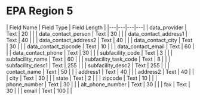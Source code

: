# EPA Region 5

|  Field Name |  Field Type |  Field Length |
|---|---|---|---|
| data_provider  | Text  | 20  |   |
| data_contact_person | Text  | 30  |   |
| data_contact_address1  | Text   |  40 |   |
| data_contact_address2  | Text   |  40 |   |
| data_contact_city  | Text   |  30 |   |
| data_contact_zipcode  | Text   |  10 |   |
| data_contact_email  | Text   |  60 |   |
| data_contact_phone  | Text   |  30 |   |
| subfacility_code  | Text   |  3 |   |
| subfacility_name  | Text   |  60 |   |
| subfacility_task_code  | Text   |  8 |   |
| subfacility_desc1  | Text   |  255 |   |
| subfacility_desc2  | Text   |  255 |   |
| contact_name  | Text   |  50 |   |
| address1  | Text   |  40 |   |
| address2  | Text   |  40 |   |
| city  | Text   |  30 |   |
| state  | Text   |  2 |   |
| zipcode  | Text   |  10 |   |
| phone_number  | Text   |  30 |   |
| alt_phone_number  | Text   |  30 |   |
| fax  | Text   |  30 |   |
| email  | Text   |  100 |   |
